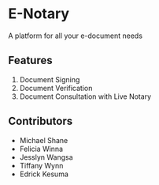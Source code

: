 # E-Notary #
A platform for all your e-document needs

## Features ##
1. Document Signing
2. Document Verification
3. Document Consultation with Live Notary

## Contributors ##
* Michael Shane
* Felicia Winna
* Jesslyn Wangsa
* Tiffany Wynn
* Edrick Kesuma